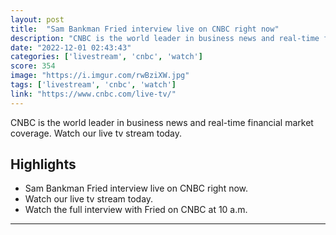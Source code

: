 ```yaml
---
layout: post
title:  "Sam Bankman Fried interview live on CNBC right now"
description: "CNBC is the world leader in business news and real-time financial market coverage. Watch our live tv stream today."
date: "2022-12-01 02:43:43"
categories: ['livestream', 'cnbc', 'watch']
score: 354
image: "https://i.imgur.com/rwBziXW.jpg"
tags: ['livestream', 'cnbc', 'watch']
link: "https://www.cnbc.com/live-tv/"
---
```


CNBC is the world leader in business news and real-time financial market coverage. Watch our live tv stream today.

## Highlights

- Sam Bankman Fried interview live on CNBC right now.
- Watch our live tv stream today.
- Watch the full interview with Fried on CNBC at 10 a.m.

---
